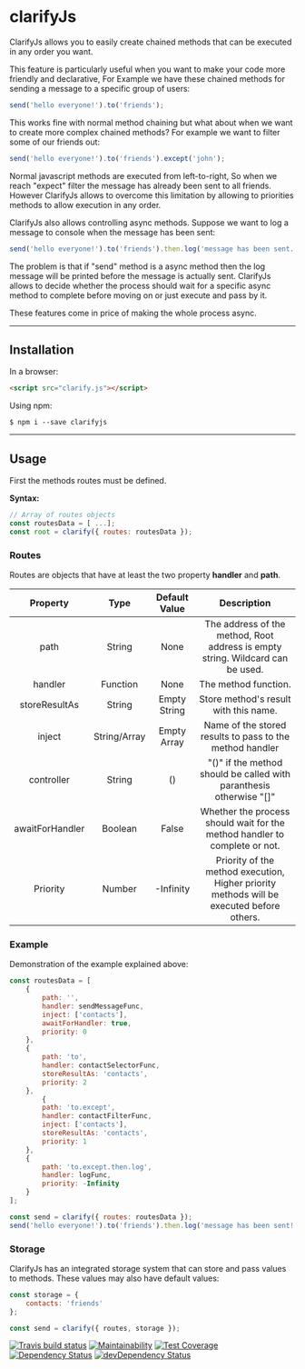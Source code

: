 # clarifyJs

ClarifyJs allows you to easily create chained methods that can be executed in any order you want.

This feature is particularly useful when you want to make your code more friendly and declarative, For Example we have these chained methods for sending a message to a specific group of users:
```javascript
send('hello everyone!').to('friends');
```
This works fine with normal method chaining but what about when we want to create more complex chained methods?
For example we want to filter some of our friends out:
```javascript
send('hello everyone!').to('friends').except('john');
```
Normal javascript methods are executed from left-to-right, So when we reach "expect" filter the message has already been sent to all friends. However ClarifyJs allows to overcome this limitation by allowing to priorities methods to allow execution in any order.

ClarifyJs also allows controlling async methods. Suppose we want to log a message to console when the message has been sent:
```javascript
send('hello everyone!').to('friends').then.log('message has been sent.');
```
The problem is that if "send" method is a async method then the log message will be printed before the message is actually sent. ClarifyJs allows to decide whether the process should wait for a specific async method to complete before moving on or just execute and pass by it.

These features come in price of making the whole process async.

---

## Installation

In a browser:
```html
<script src="clarify.js"></script>
```

Using npm:
```shell
$ npm i --save clarifyjs
```

---

## Usage
First the methods routes must be defined.

**Syntax:**
```javascript
// Array of routes objects
const routesData = [ ...];
const root = clarify({ routes: routesData });
```

### Routes

Routes are objects that have at least the two property **handler** and **path**.

| Property        | Type           | Default Value | Description  |
| :-------------: | :-------------: | :-----: | :-----: |
| path| String | None | The address of the method, Root address is empty string. Wildcard can be used.
| handler | Function | None | The method function.
| storeResultAs | String | Empty String | Store method's result with this name.
| inject | String/Array | Empty Array | Name of the stored results to pass to the method handler
| controller | String | () | "()" if the method should be called with paranthesis otherwise "[]"
| awaitForHandler | Boolean | False | Whether the process should wait for the method handler to complete or not.
| Priority | Number | -Infinity | Priority of the method execution, Higher priority methods will be executed before others.

### Example
Demonstration of the example explained above:
```javascript
const routesData = [
	{
		path: '',
		handler: sendMessageFunc,
		inject: ['contacts'],
  		awaitForHandler: true,
		priority: 0
	},
	{
		path: 'to',
		handler: contactSelectorFunc,
		storeResultAs: 'contacts',
		priority: 2
	},
        {
		path: 'to.except',
		handler: contactFilterFunc,
		inject: ['contacts'],
		storeResultAs: 'contacts',
		priority: 1
	},
	{
		path: 'to.except.then.log',
		handler: logFunc,
		priority: -Infinity
	}
];

const send = clarify({ routes: routesData });
send('hello everyone!').to('friends').then.log('message has been sent!');
```

### Storage

ClarifyJs has an integrated storage system that can store and pass values to methods.
These values may also have default values:

```javascript
const storage = {
	contacts: 'friends'
};

const send = clarify({ routes, storage });
```

[![Travis build status](http://img.shields.io/travis/omidh28/clarifyJs.svg?style=flat)](https://travis-ci.org/omidh28/clarifyJs)
[![Maintainability](https://api.codeclimate.com/v1/badges/f76a9e87744ce4283c42/maintainability)](https://codeclimate.com/github/omidh28/clarifyjs/maintainability)
[![Test Coverage](https://api.codeclimate.com/v1/badges/f76a9e87744ce4283c42/test_coverage)](https://codeclimate.com/github/omidh28/clarifyjs/test_coverage)
[![Dependency Status](https://david-dm.org/omidh28/clarifyJs.svg)](https://david-dm.org/omidh28/clarifyJs)
[![devDependency Status](https://david-dm.org/omidh28/clarifyJs/dev-status.svg)](https://david-dm.org/omidh28/clarifyJs#info=devDependencies)
